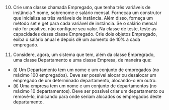 10. Crie uma classe chamada Empregado, que tenha três variáveis de instância ? nome, sobrenome e salário mensal. Forneçaa um construtor que inicializa as três variáveis de instância. Além disso, forneça um método set e get para cada variável de instância. Se o salário mensal não for positivo, não configure seu valor. Na classe de teste, teste as capacidades dessa classe
Empregado. Crie dois objetos Empregado, exiba o salário anual e depois dê um aumento de 10% a cada empregado.

11. Considere, agora, um sistema que tem, além da classe Empregrado, uma classe Departamento
e uma classe Empresa, de maneira que: 
- (i) Um Departamento tem um nome e um conjunto de empregados (no máximo 100 empregados). 
Deve ser possível alocar ou desalocar um empregado de um determinado departamento, alocando-o em outro. 
- (ii) Uma empresa tem um nome e um conjunto de departamentos (no máximo 10 departamentos). 
Deve ser possível criar um departamento ou removê-lo, indicando para onde seriam alocados os empregados
deste departamento.
